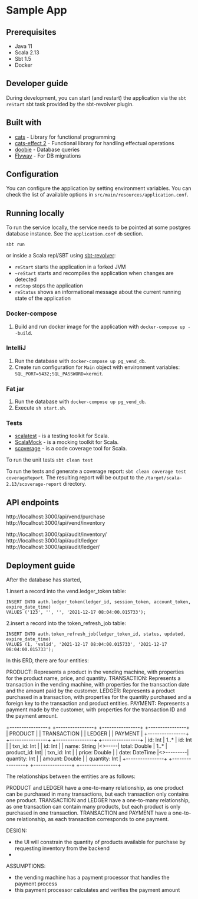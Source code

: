 # Sample App #

## Prerequisites
* Java 11
* Scala 2.13
* Sbt 1.5
* Docker


## Developer guide ##
During development, you can start (and restart) the application via the `sbt reStart`
sbt task provided by the sbt-revolver plugin.


## Built with
* [cats](https://typelevel.org/cats/) - Library for functional programming
* [cats-effect 2](https://typelevel.org/cats-effect/docs/2.x/getting-started) - Functional library for handling effectual operations
* [doobie](https://tpolecat.github.io/doobie/) - Database queries
* [Flyway](https://flywaydb.org/documentation/) - For DB migrations


## Configuration
You can configure the application by setting environment variables. You can check the list of available options in `src/main/resources/application.conf`.


## Running locally
To run the service locally, the service needs to be pointed at some postgres database instance.
See the `application.conf` `db` section.

`sbt run`

or inside a Scala repl/SBT using [sbt-revolver](https://github.com/spray/sbt-revolver):
* `reStart` starts the application in a forked JVM
* `~reStart` starts and recompiles the application when changes are detected
* `reStop` stops the application
* `reStatus` shows an informational message about the current running state of the application

### Docker-compose
1. Build and run docker image for the application with `docker-compose up --build`.

### IntelliJ
1. Run the database with `docker-compose up pg_vend_db`.
2. Create run configuration for `Main` object with environment variables: `SQL_PORT=5432;SQL_PASSWORD=kermit`.

### Fat jar
1. Run the database with `docker-compose up pg_vend_db`.
2. Execute `sh start.sh`.

### Tests ###
* [scalatest](https://github.com/scalatest/scalatest) - is a testing toolkit for Scala.
* [ScalaMock](https://github.com/paulbutcher/ScalaMock) - is a mocking toolkit for Scala.
* [scoverage](http://scoverage.org) - is a code coverage tool for Scala.

To run the unit tests `sbt clean test`

To run the tests and generate a coverage report: `sbt clean coverage test coverageReport`. The resulting report will be output to the `/target/scala-2.13/scoverage-report` directory.

## API endpoints ##

http://localhost:3000/api/vend/purchase
http://localhost:3000/api/vend/inventory

http://localhost:3000/api/audit/inventory/<productId>
http://localhost:3000/api/audit/ledger
http://localhost:3000/api/audit/ledger/<ledgerId>


## Deployment guide ##

After the database has started,

1.insert a record into the vend.ledger_token table:
```
INSERT INTO auth.ledger_token(ledger_id, session_token, account_token, expire_date_time)
VALUES ('123', '', '', '2021-12-17 08:04:00.015733');
```

2.insert a record into the token_refresh_job table:
```
INSERT INTO auth.token_refresh_job(ledger_token_id, status, updated, expire_date_time)
VALUES (1, 'valid', '2021-12-17 08:04:00.015733', '2021-12-17 08:04:00.015733');
```


In this ERD, there are four entities:

PRODUCT: Represents a product in the vending machine, with properties for the product name, price, and quantity.
TRANSACTION: Represents a transaction in the vending machine, with properties for the transaction date and the amount paid by the customer.
LEDGER: Represents a product purchased in a transaction, with properties for the quantity purchased and a foreign key to the transaction and product entities.
PAYMENT: Represents a payment made by the customer, with properties for the transaction ID and the payment amount.

+----------------+       +----------------+           +----------------+       +----------------+
|    PRODUCT     |       |  TRANSACTION   |           | LEDGER         |       | PAYMENT        |
+----------------+       +----------------+           +----------------+       +----------------+
| id: Int        | 1..*  | id: Int        |           | txn_id: Int    |       | id: Int        |
| name: String   |<>-----| total: Double  | 1..*      | product_id: Int|       | txn_id: Int    |
| price: Double  |       | date: DateTime |<>---------| quantity: Int  |       | amount: Double |
| quantity: Int  |       +----------------+           +----------------+       +----------------+
+----------------+

The relationships between the entities are as follows:

PRODUCT and LEDGER have a one-to-many relationship, as one product can be purchased in many transactions, but each transaction only contains one product.
TRANSACTION and LEDGER have a one-to-many relationship, as one transaction can contain many products, but each product is only purchased in one transaction.
TRANSACTION and PAYMENT have a one-to-one relationship, as each transaction corresponds to one payment.

DESIGN:
- the UI will constrain the quantity of products available for purchase by requesting inventory from the backend
- 

ASSUMPTIONS:
- the vending machine has a payment processor that handles the payment process
- this payment processor calculates and verifies the payment amount